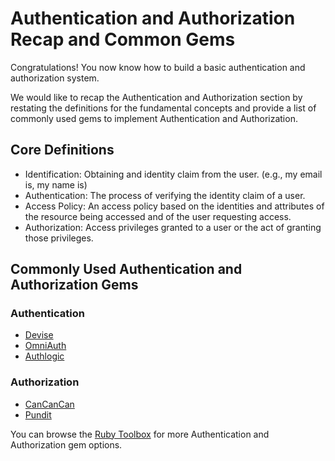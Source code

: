 # Authentication and Authorization Recap and Common Gems

Congratulations! You now know how to build a basic authentication and authorization system.

We would like to recap the Authentication and Authorization section by restating the definitions for the fundamental concepts and provide a list of commonly used gems to implement Authentication and Authorization.

## Core Definitions
- Identification: Obtaining and identity claim from the user. (e.g., my email is, my name is)
- Authentication: The process of verifying the identity claim of a user.
- Access Policy: An access policy based on the identities and attributes of the resource being accessed and of the user requesting access.
- Authorization: Access privileges granted to a user or the act of granting those privileges.

## Commonly Used Authentication and Authorization  Gems

### Authentication

- [Devise](https://github.com/plataformatec/devise)
- [OmniAuth](https://github.com/omniauth/omniauth)
- [Authlogic](https://github.com/binarylogic/authlogic)

### Authorization

- [CanCanCan](https://github.com/plataformatec/devise)
- [Pundit](https://github.com/varvet/pundit)

You can browse the [Ruby Toolbox](https://www.ruby-toolbox.com/) for more Authentication and Authorization gem options.
